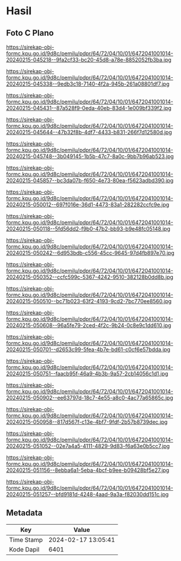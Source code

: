 # Hasil

## Foto C Plano

https://sirekap-obj-formc.kpu.go.id/9d8c/pemilu/pdpr/64/72/04/10/01/6472041001014-20240215-045218--9fa2cf33-bc20-45d8-a78e-8852052fb3ba.jpg

https://sirekap-obj-formc.kpu.go.id/9d8c/pemilu/pdpr/64/72/04/10/01/6472041001014-20240215-045338--9edb3c18-7140-4f2a-945b-261a08801df7.jpg

https://sirekap-obj-formc.kpu.go.id/9d8c/pemilu/pdpr/64/72/04/10/01/6472041001014-20240215-045431--87a528f9-0eda-40eb-83d4-1e009bf339f2.jpg

https://sirekap-obj-formc.kpu.go.id/9d8c/pemilu/pdpr/64/72/04/10/01/6472041001014-20240215-045644--47b32f8b-4df7-4433-b831-266f7d12580d.jpg

https://sirekap-obj-formc.kpu.go.id/9d8c/pemilu/pdpr/64/72/04/10/01/6472041001014-20240215-045748--3b049145-1b5b-47c7-8a0c-9bb7b96ab523.jpg

https://sirekap-obj-formc.kpu.go.id/9d8c/pemilu/pdpr/64/72/04/10/01/6472041001014-20240215-045857--bc3da07b-f650-4e73-80ea-f5623adbd390.jpg

https://sirekap-obj-formc.kpu.go.id/9d8c/pemilu/pdpr/64/72/04/10/01/6472041001014-20240215-050012--697f016e-36d1-4473-83a1-282282ccfc9e.jpg

https://sirekap-obj-formc.kpu.go.id/9d8c/pemilu/pdpr/64/72/04/10/01/6472041001014-20240215-050118--5fd56dd2-f9b0-47b2-bb93-b9e48fc05148.jpg

https://sirekap-obj-formc.kpu.go.id/9d8c/pemilu/pdpr/64/72/04/10/01/6472041001014-20240215-050242--6d953bdb-c556-45cc-9645-97d4fb897e70.jpg

https://sirekap-obj-formc.kpu.go.id/9d8c/pemilu/pdpr/64/72/04/10/01/6472041001014-20240215-050352--ccfc599c-5367-4242-9510-382128b0dd8b.jpg

https://sirekap-obj-formc.kpu.go.id/9d8c/pemilu/pdpr/64/72/04/10/01/6472041001014-20240215-050510--bc71b023-63f2-4193-9cd2-7bc770ee8560.jpg

https://sirekap-obj-formc.kpu.go.id/9d8c/pemilu/pdpr/64/72/04/10/01/6472041001014-20240215-050608--96a5fe79-2ced-4f2c-9b24-0c8e9c1dd610.jpg

https://sirekap-obj-formc.kpu.go.id/9d8c/pemilu/pdpr/64/72/04/10/01/6472041001014-20240215-050701--d2653c99-5fea-4b7e-bd61-c0cf6e57bdda.jpg

https://sirekap-obj-formc.kpu.go.id/9d8c/pemilu/pdpr/64/72/04/10/01/6472041001014-20240215-050751--faacb95f-46a9-4b3b-9a57-2cb14056c1d1.jpg

https://sirekap-obj-formc.kpu.go.id/9d8c/pemilu/pdpr/64/72/04/10/01/6472041001014-20240215-050902--ee63797d-18c7-4e55-a8c0-4ac77a65865c.jpg

https://sirekap-obj-formc.kpu.go.id/9d8c/pemilu/pdpr/64/72/04/10/01/6472041001014-20240215-050958--817d567f-c13e-4bf7-9fdf-2b57b8739dec.jpg

https://sirekap-obj-formc.kpu.go.id/9d8c/pemilu/pdpr/64/72/04/10/01/6472041001014-20240215-051052--02e7a4a5-4111-4829-9d83-f6a63e0b5cc7.jpg

https://sirekap-obj-formc.kpu.go.id/9d8c/pemilu/pdpr/64/72/04/10/01/6472041001014-20240215-051156--8ebba6a1-5eba-4bcf-b9ee-b09428bf5e27.jpg

https://sirekap-obj-formc.kpu.go.id/9d8c/pemilu/pdpr/64/72/04/10/01/6472041001014-20240215-051257--bfd9181d-4248-4aad-9a3a-f82030dd151c.jpg


## Metadata

| Key        | Value               |
| ---------- | ------------------- |
| Time Stamp | 2024-02-17 13:05:41 |
| Kode Dapil | 6401                |



